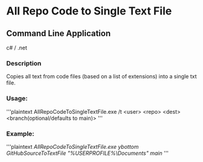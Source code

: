 # All Repo Code to Single Text File
## Command Line Application
c# / .net

### Description
Copies all text from code files (based on a list of extensions) into a single txt file.

### Usage:
'''plaintext
  AllRepoCodeToSingleTextFile.exe /t \<user\>  \<repo\>                 \<dest\>                     \<branch(optional/defaults to main)\>
'''
### Example:
'''plaintext
  *AllRepoCodeToSingleTextFile.exe   ybottom GitHubSourceToTextFile "%USERPROFILE%\\Documents" main*
'''
